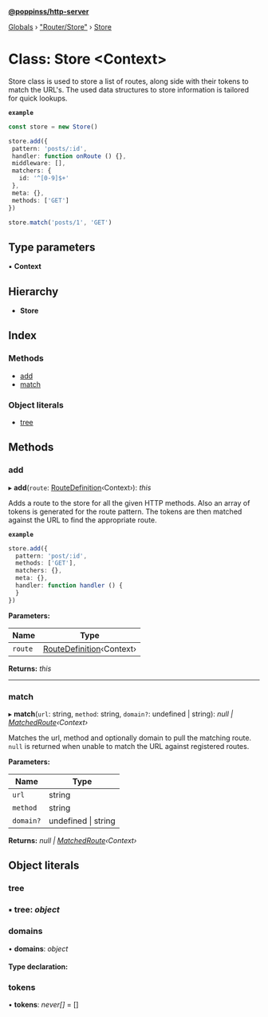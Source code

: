 **[@poppinss/http-server](../README.md)**

[Globals](../README.md) › ["Router/Store"](../modules/_router_store_.md) › [Store](_router_store_.store.md)

# Class: Store <**Context**>

Store class is used to store a list of routes, along side with their tokens
to match the URL's. The used data structures to store information is tailored
for quick lookups.

**`example`** 
```ts
const store = new Store()

store.add({
 pattern: 'posts/:id',
 handler: function onRoute () {},
 middleware: [],
 matchers: {
   id: '^[0-9]$+'
 },
 meta: {},
 methods: ['GET']
})

store.match('posts/1', 'GET')
```

## Type parameters

▪ **Context**

## Hierarchy

* **Store**

## Index

### Methods

* [add](_router_store_.store.md#add)
* [match](_router_store_.store.md#match)

### Object literals

* [tree](_router_store_.store.md#tree)

## Methods

###  add

▸ **add**(`route`: [RouteDefinition](../modules/_contracts_.md#routedefinition)‹Context›): *this*

Adds a route to the store for all the given HTTP methods. Also an array
of tokens is generated for the route pattern. The tokens are then
matched against the URL to find the appropriate route.

**`example`** 
```ts
store.add({
  pattern: 'post/:id',
  methods: ['GET'],
  matchers: {},
  meta: {},
  handler: function handler () {
  }
})
```

**Parameters:**

Name | Type |
------ | ------ |
`route` | [RouteDefinition](../modules/_contracts_.md#routedefinition)‹Context› |

**Returns:** *this*

___

###  match

▸ **match**(`url`: string, `method`: string, `domain?`: undefined | string): *null | [MatchedRoute](../modules/_contracts_.md#matchedroute)‹Context›*

Matches the url, method and optionally domain to pull the matching
route. `null` is returned when unable to match the URL against
registered routes.

**Parameters:**

Name | Type |
------ | ------ |
`url` | string |
`method` | string |
`domain?` | undefined \| string |

**Returns:** *null | [MatchedRoute](../modules/_contracts_.md#matchedroute)‹Context›*

## Object literals

###  tree

### ▪ **tree**: *object*

###  domains

• **domains**: *object*

#### Type declaration:

###  tokens

• **tokens**: *never[]* =  []